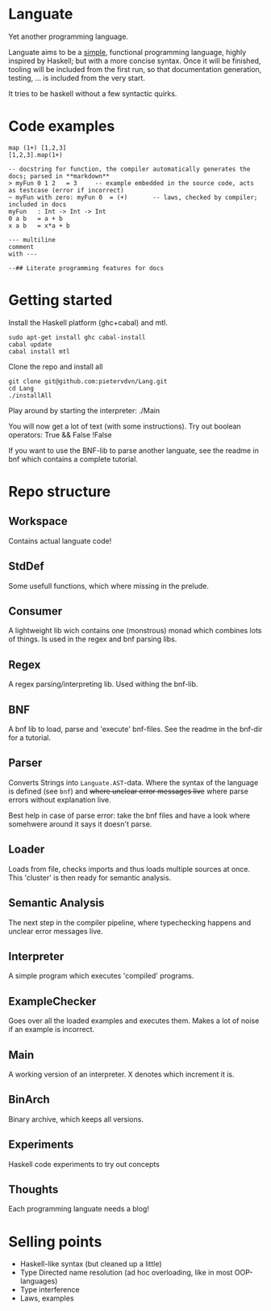 Languate
========

Yet another programming language.

Languate aims to be a [simple](http://www.infoq.com/presentations/Simple-Made-Easy), functional programming language, highly inspired by Haskell; but with a more concise syntax. Once it will be finished, tooling will be included from the first run, so that documentation generation, testing, ... is included from the very start.

It tries to be haskell without a few syntactic quirks.

Code examples
=============

    map (1+) [1,2,3]
    [1,2,3].map(1+)
    
    -- docstring for function, the compiler automatically generates the docs; parsed in **markdown**
    > myFun 0 1 2   = 3     -- example embedded in the source code, acts as testcase (error if incorrect)
    ~ myFun with zero: myFun 0  = (+)       -- laws, checked by compiler; included in docs
    myFun   : Int -> Int -> Int
    0 a b   = a + b
    x a b   = x*a + b
    
    --- multiline
    comment
    with ---
    
    --## Literate programming features for docs

Getting started
===============

Install the Haskell platform (ghc+cabal) and mtl.

    sudo apt-get install ghc cabal-install
    cabal update
    cabal install mtl
    

Clone the repo and install all

    git clone git@github.com:pietervdvn/Lang.git
    cd Lang
    ./installAll

Play around by starting the interpreter:
    ./Main
    
You will now get a lot of text (with some instructions). Try out boolean operators:
    True && False
    !False


If you want to use the BNF-lib to  parse another languate, see the readme in bnf which contains a complete tutorial.


Repo structure
==============

Workspace
---------

Contains actual languate code!

StdDef
------

Some usefull functions, which where missing in the prelude.

Consumer
--------

A lightweight lib wich contains one (monstrous) monad which combines lots of things.
Is used in the regex and bnf parsing libs.

Regex
-----

A regex parsing/interpreting lib. Used withing the bnf-lib.

BNF
---

A bnf lib to load, parse and 'execute' bnf-files. See the readme in the bnf-dir for a tutorial.


Parser
------

Converts Strings into `Languate.AST`-data. Where the syntax of the language is defined (see ````bnf````) and ~~where unclear error messages live~~ where parse errors without explanation live.

Best help in case of parse error: take the bnf files and have a look where somehwere around it says it doesn't parse.

Loader
------

Loads from file, checks imports and thus loads multiple sources at once. This 'cluster' is then ready for semantic analysis.

Semantic Analysis
-----------------

The next step in the compiler pipeline, where typechecking happens and unclear error messages live.

Interpreter
-----------

A simple program which executes 'compiled' programs.

ExampleChecker
--------------

Goes over all the loaded examples and executes them. Makes a lot of noise if an example is incorrect.

Main<X>
-------

A working version of an interpreter. X denotes which increment it is.


BinArch
-------

Binary archive, which keeps all versions. 

Experiments
-----------

Haskell code experiments to try out concepts

Thoughts
--------

Each programming languate needs a blog!

Selling points
==============

* Haskell-like syntax (but cleaned up a little)
* Type Directed name resolution (ad hoc overloading, like in most OOP-languages)
* Type interference
* Laws, examples
